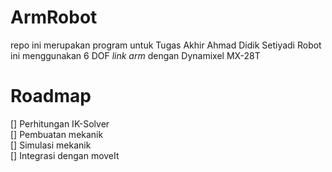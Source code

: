 # ArmRobot
repo ini merupakan program untuk Tugas Akhir Ahmad Didik Setiyadi
Robot ini menggunakan 6 DOF *link arm* dengan Dynamixel MX-28T

# Roadmap
[] Perhitungan IK-Solver \
[] Pembuatan mekanik \
[] Simulasi mekanik \
[] Integrasi dengan moveIt 